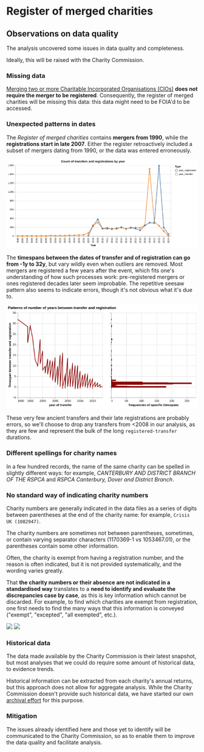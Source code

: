 # Register of merged charities

## Observations on data quality

The analysis uncovered some issues in data quality and completeness.

Ideally, this will be raised with the Charity Commission.

### Missing data

[Merging two or more Charitable Incorporated Organisations (CIOs)](https://www.gov.uk/government/publications/register-of-merged-charities/guidance-about-the-register-of-merged-charities#merging-two-or-more-charitable-incorporated-organisations-cios) **does not require the merger to be registered**. Consequently, the register of merged charities will be missing this data: this data might need to be FOIA'd to be accessed.

### Unexpected patterns in dates

The *Register of merged charities* contains **mergers from 1990**, while the **registrations start in late 2007**. Either the register retroactively included a subset of mergers dating from 1990, or the data was entered erroneously.

![](../assets/count_transfer_registration_year.png)

The **timespans between the dates of transfer and of registration can go from -1y to 32y**, but vary wildly even when outliers are removed. Most mergers are registered a few years after the event, which fits one's understanding of how such processes work: pre-registered mergers or ones registered decades later seem improbable. The repetitive seesaw pattern also seems to indicate errors, though it's not obvious what it's due to.

![](../assets/diff_transfer_registration_year.png)

These very few ancient transfers and their late registrations are probably errors, so we'll choose to drop any transfers from <2008 in our analysis, as they are few and represent the bulk of the long `registered-transfer` durations.

### Different spellings for charity names

In a few hundred records, the name of the same charity can be spelled in slightly different ways: for example, *CANTERBURY AND DISTRICT BRANCH OF THE RSPCA* and *RSPCA Canterbury, Dover and District Branch*.

### No standard way of indicating charity numbers

Charity numbers are generally indicated in the data files as a series of digits between parentheses at the end of the charity name: for example, `Crisis UK (1082947)`.

The charity numbers are sometimes not between parentheses, sometimes, or contain varying separator characters (1170369-1 vs 1053467.01), or the parentheses contain some other information.

Often, the charity is exempt from having a registration number, and the reason is often indicated, but it is not provided systematically, and the wording varies greatly.

That **the charity numbers or their absence are not indicated in a standardised way** translates to a **need to identify and evaluate the discrepancies case by case**, as this is key information which cannot be discarded. For example, to find which charities are exempt from registration, one first needs to find the many ways that this information is conveyed ("exempt", "excepted", "all exempted", etc.).

<img src="../../assets/no_charity_numbers_transferors.png" width="400">

<img src="../../assets/no_charity_numbers_transferees.png" width="400">

### Historical data

The data made available by the Charity Commission is their latest snapshot, but most analyses that we could do require some amount of historical data, to evidence trends.

Historical information can be extracted from each charity's annual returns, but this approach does not allow for aggregate analysis. While the Charity Commission doesn't provide such historical data, we have started our own [archival effort](https://github.com/dataactivists/charity_commission_register/tree/main/archive) for this purpose.

### Mitigation

The issues already identified here and those yet to identify will be communicated to the Charity Commission, so as to enable them to improve the data quality and facilitate analysis.
